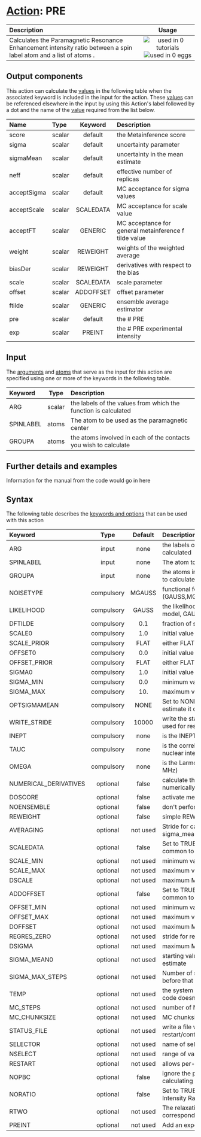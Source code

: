 # [Action](actions.md): PRE

| Description    | Usage |
|:--------|:--------:|
| Calculates the Paramagnetic Resonance Enhancement intensity ratio between a spin label atom and a list of atoms . | ![used in 0 tutorials](https://img.shields.io/badge/tutorials-0-red.svg)![used in 0 eggs](https://img.shields.io/badge/nest-0-red.svg) | 

## Output components

This action can calculate the [values](pecifying_arguments.html) in the following table when the associated keyword is included in the input for the action. These [values](pecifying_arguments.html) can be referenced elsewhere in the input by using this Action's label followed by a dot and the name of the [value](pecifying_arguments.html) required from the list below.

| Name | Type | Keyword | Description |
|:-------|:-----|:----:|:-------|
| score | scalar | default | the Metainference score | 
| sigma | scalar | default | uncertainty parameter | 
| sigmaMean | scalar | default | uncertainty in the mean estimate | 
| neff | scalar | default | effective number of replicas | 
| acceptSigma | scalar | default | MC acceptance for sigma values | 
| acceptScale | scalar | SCALEDATA | MC acceptance for scale value | 
| acceptFT | scalar | GENERIC | MC acceptance for general metainference f tilde value | 
| weight | scalar | REWEIGHT | weights of the weighted average | 
| biasDer | scalar | REWEIGHT | derivatives with respect to the bias | 
| scale | scalar | SCALEDATA | scale parameter | 
| offset | scalar | ADDOFFSET | offset parameter | 
| ftilde | scalar | GENERIC | ensemble average estimator | 
| pre | scalar | default | the # PRE | 
| exp | scalar | PREINT | the # PRE experimental intensity | 


## Input

The [arguments](specifying_arguments.html) and [atoms](specifying_atoms.html) that serve as the input for this action are specified using one or more of the keywords in the following table.

| Keyword |  Type | Description |
|:--------|:------:|:-----------|
| ARG | scalar | the labels of the values from which the function is calculated |
| SPINLABEL | atoms | The atom to be used as the paramagnetic center |
| GROUPA | atoms | the atoms involved in each of the contacts you wish to calculate |


## Further details and examples 
Information for the manual from the code would go in here 
## Syntax 
The following table describes the [keywords and options](parsing.md) that can be used with this action 

| Keyword | Type | Default | Description |
|:-------|:----:|:-------:|:-----------|
| ARG | input | none | the labels of the values from which the function is calculated |
| SPINLABEL | input | none | The atom to be used as the paramagnetic center |
| GROUPA | input | none | the atoms involved in each of the contacts you wish to calculate |
| NOISETYPE | compulsory | MGAUSS |  functional form of the noise (GAUSS,MGAUSS,OUTLIERS,MOUTLIERS,GENERIC) |
| LIKELIHOOD | compulsory | GAUSS |  the likelihood for the GENERIC metainference model, GAUSS or LOGN |
| DFTILDE | compulsory | 0.1 |  fraction of sigma_mean used to evolve ftilde |
| SCALE0 | compulsory | 1.0 |  initial value of the scaling factor |
| SCALE_PRIOR | compulsory | FLAT |  either FLAT or GAUSSIAN |
| OFFSET0 | compulsory | 0.0 |  initial value of the offset |
| OFFSET_PRIOR | compulsory | FLAT |  either FLAT or GAUSSIAN |
| SIGMA0 | compulsory | 1.0 |  initial value of the uncertainty parameter |
| SIGMA_MIN | compulsory | 0.0 |  minimum value of the uncertainty parameter |
| SIGMA_MAX | compulsory | 10. |  maximum value of the uncertainty parameter |
| OPTSIGMAMEAN | compulsory | NONE |  Set to NONE/SEM to manually set sigma mean, or to estimate it on the fly |
| WRITE_STRIDE | compulsory | 10000 |  write the status to a file every N steps, this can be used for restart/continuation |
| INEPT | compulsory | none | is the INEPT time (in ms) |
| TAUC | compulsory | none | is the correlation time (in ns) for this electron-nuclear interaction |
| OMEGA | compulsory | none | is the Larmor frequency of the nuclear spin (in MHz) |
| NUMERICAL_DERIVATIVES | optional | false |  calculate the derivatives for these quantities numerically |
| DOSCORE | optional | false |  activate metainference |
| NOENSEMBLE | optional | false |  don't perform any replica-averaging |
| REWEIGHT | optional | false |  simple REWEIGHT using the ARG as energy |
| AVERAGING | optional | not used | Stride for calculation of averaged weights and sigma_mean |
| SCALEDATA | optional | false |  Set to TRUE if you want to sample a scaling factor common to all values and replicas |
| SCALE_MIN | optional | not used | minimum value of the scaling factor |
| SCALE_MAX | optional | not used | maximum value of the scaling factor |
| DSCALE | optional | not used | maximum MC move of the scaling factor |
| ADDOFFSET | optional | false |  Set to TRUE if you want to sample an offset common to all values and replicas |
| OFFSET_MIN | optional | not used | minimum value of the offset |
| OFFSET_MAX | optional | not used | maximum value of the offset |
| DOFFSET | optional | not used | maximum MC move of the offset |
| REGRES_ZERO | optional | not used | stride for regression with zero offset |
| DSIGMA | optional | not used | maximum MC move of the uncertainty parameter |
| SIGMA_MEAN0 | optional | not used | starting value for the uncertainty in the mean estimate |
| SIGMA_MAX_STEPS | optional | not used | Number of steps used to optimise SIGMA_MAX, before that the SIGMA_MAX value is used |
| TEMP | optional | not used | the system temperature - this is only needed if code doesn't pass the temperature to plumed |
| MC_STEPS | optional | not used | number of MC steps |
| MC_CHUNKSIZE | optional | not used | MC chunksize |
| STATUS_FILE | optional | not used | write a file with all the data useful for restart/continuation of Metainference |
| SELECTOR | optional | not used | name of selector |
| NSELECT | optional | not used | range of values for selector [0, N-1] |
| RESTART | optional | not used | allows per-action setting of restart (YES/NO/AUTO) |
| NOPBC | optional | false |  ignore the periodic boundary conditions when calculating distances |
| NORATIO | optional | false |  Set to TRUE if you want to compute PRE without Intensity Ratio |
| RTWO | optional | not used | The relaxation of the atom/atoms in the corresponding GROUPA of atoms |
| PREINT | optional | not used | Add an experimental value for each PRE |
